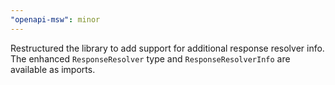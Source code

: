 ```yaml
---
"openapi-msw": minor
---
```


Restructured the library to add support for additional response resolver info. The enhanced `ResponseResolver` type and `ResponseResolverInfo` are available as imports.
